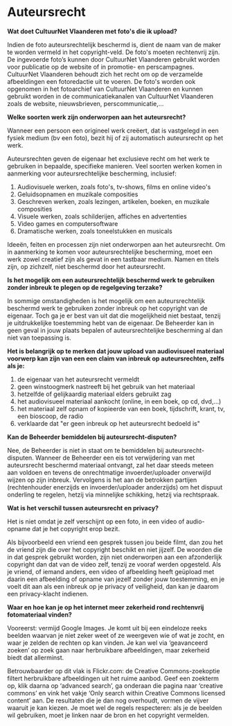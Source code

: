 # Auteursrecht

__Wat doet CultuurNet Vlaanderen met foto's die ik upload?__

Indien de foto auteursrechtelijk beschermd is, dient de naam van de maker te worden vermeld in het copyright-veld. De foto's moeten rechtenvrij zijn. De ingevoerde foto’s kunnen door CultuurNet Vlaanderen gebruikt worden voor publicatie op de website of in promotie- en perscampagnes. CultuurNet Vlaanderen behoudt zich het recht om op de verzamelde afbeeldingen een fotoredactie uit te voeren. De foto's worden ook opgenomen in het fotoarchief van CultuurNet Vlaanderen en kunnen gebruikt worden in de communicatiekanalen van CultuurNet Vlaanderen zoals de website, nieuwsbrieven, perscommunicatie,…


__Welke soorten werk zijn onderworpen aan het auteursrecht?__

Wanneer een persoon een origineel werk creëert, dat is vastgelegd in een fysiek medium (bv een foto), bezit hij of zij automatisch auteursrecht op het werk.

Auteursrechten geven de eigenaar het exclusieve recht om het werk te gebruiken in bepaalde, specifieke manieren. Veel soorten werken komen in aanmerking voor auteursrechtelijke bescherming, inclusief:

1. Audiovisuele werken, zoals foto's, tv-shows, films en online video's
2. Geluidsopnamen en muzikale composities
3. Geschreven werken, zoals lezingen, artikelen, boeken, en muzikale composities
4. Visuele werken, zoals schilderijen, affiches en advertenties
5. Video games en computersoftware
6. Dramatische werken, zoals toneelstukken en musicals

Ideeën, feiten en processen zijn niet onderworpen aan het auteursrecht. Om in aanmerking te komen voor auteursrechtelijke bescherming, moet een werk zowel creatief zijn als gevat in een tastbaar medium. Namen en titels zijn, op zichzelf, niet beschermd door het auteursrecht.


__Is het mogelijk om een auteursrechtelijk beschermd werk te gebruiken zonder inbreuk te plegen op de regelgeving terzake?__

In sommige omstandigheden is het mogelijk om een auteursrechtelijk beschermd werk te gebruiken zonder inbreuk op het copyright van de eigenaar. Toch ga je er best van uit dat die mogelijkheid niet bestaat, tenzij je uitdrukkelijke toestemming hebt van de eigenaar. De Beheerder kan in geen geval in jouw plaats bepalen of auteursrechtelijke bescherming al dan niet van toepassing is.


__Het is belangrijk op te merken dat jouw upload van audiovisueel materiaal voorwerp kan zijn van een een claim van inbreuk op auteursrechten, zelfs als je:__

1. de eigenaar van het auteursrecht vermeldt
2. geen winstoogmerk nastreeft bij het gebruik van het materiaal
3. hetzelfde of gelijkaardig materiaal elders gebruikt zag
4. het audiovisueel materiaal aankocht (online, in een boek, op cd, dvd,...)
5. het materiaal zelf opnam of kopieerde van een boek, tijdschrift, krant, tv, een bioscoop, de radio
6. verklaarde dat "er geen inbreuk op het auteursrecht bedoeld is"


__Kan de Beheerder bemiddelen bij auteursrecht-disputen?__

Nee, de Beheerder is niet in staat om te bemiddelen bij auteursrecht-disputen.
Wanneer de Beheerder een eis tot verwijdering van met auteursrecht beschermd materiaal ontvangt, zal het daar steeds meteen aan voldoen en tevens de onrechtmatige invoerder/uploader onverwijld wijzen op zijn inbreuk. Vervolgens is het aan de betrokken partijen (rechtenhouder enerzijds en invoerder/uploader anderzijds) om het dispuut onderling te regelen, hetzij via minnelijke schikking, hetzij via rechtspraak.


__Wat is het verschil tussen auteursrecht en privacy?__

Het is niet omdat je zelf verschijnt op een foto, in een video of audio-opname dat je het copyright erop bezit.

Als bijvoorbeeld een vriend een gesprek tussen jou beide filmt, dan zou het de vriend zijn die over het copyright beschikt en niet jijzelf. De woorden die in dat gesprek gebruikt worden, zijn niet onderworpen aan een afzonderlijk copyright dan dat van de video zelf, tenzij ze vooraf werden opgesteld. Als je vriend, of iemand anders, een video of afbeelding heeft geüpload met daarin een afbeelding of opname van jezelf zonder jouw toestemming, en je voelt dit aan als een inbreuk op je privacy of veiligheid, dan kan je daarom een privacy-klacht indienen.


__Waar en hoe kan je op het internet meer zekerheid rond rechtenvrij fotomateriaal vinden?__

Vooreerst: vermijd Google Images. Je komt uit bij een eindeloze reeks beelden waarvan je niet zeker weet of ze weergeven wie of wat je zocht, en waar je zelden de rechten op kan vinden. Je kan wel via ‘geavanceerd zoeken’ op zoek gaan naar herbruikbare afbeeldingen, maar zekerheid biedt dat allerminst.

Betrouwbaarder op dit vlak is Flickr.com: de Creative Commons-zoekoptie filtert herbruikbare afbeeldingen uit het ruime aanbod. Geef een zoekterm op, klik daarna op ‘advanced search’, ga onderaan die pagina naar ‘creative commons’ en vink het vakje ‘Only search within Creative Commons licensed content’ aan. De resultaten die je dan nog overhoudt, vormen de vijver waaruit je kan kiezen. Je moet wel de regels respecteren: als je de beelden wil gebruiken, moet je linken naar de bron en het copyright vermelden.
